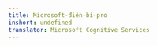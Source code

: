 ```yaml
---
title: Microsoft-điện-bi-pro
inshort: undefined
translator: Microsoft Cognitive Services
---
```




